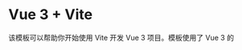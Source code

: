 #  Vue 3 + Vite

该模板可以帮助你开始使用 Vite 开发 Vue 3 项目。模板使用了 Vue 3 的 <script setup> 单文件组件 (SFCs)。想了解更多，请查看 [script setup 文档](https://v3.vuejs.org/api/sfc-script-setup.html#sfc-script-setup)。

关于 Vue 的 IDE 支持，可以在 [Vue 文档的扩展指南](https://vuejs.org/guide/scaling-up/tooling.html#ide-support) 中了解更多信息。



## 结构

### 项目结构

```bash
.
├── README.md                 
├── index.html                # 应用的主 HTML 文件，注入 Vue 实例
├── package-lock.json         
├── package.json              # npm依赖项
├── public                    # 静态资源文件夹，存放不会被打包的文件（如 favicon、静态图片）
├── src                       
│   ├── App.vue               # Vue 应用的根组件，所有页面组件的入口
│   ├── api                   # API 模块
│   ├── assets                # 静态资源
│   ├── components            # 存放通用的 Vue 组件
│   ├── main.js               # Vue 应用的入口文件，初始化应用并挂载到 DOM
│   ├── router                # 路由相关文件夹
│   │   ├── index.js          # 路由配置入口文件，创建routes实例并导出
│   │   └── routes.js         # 自定义路由规则
│   ├── stores                # 状态管理（Pinia）
│   ├── utils                 # 工具函数
│   └── views                 # 页面
│       ├── HelloPage.vue     # 示例页面组件
│       └── Homepage.vue      # 应用的主页组件
└── vite.config.js            # Vite 的配置文件
```

